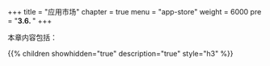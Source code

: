 +++
title = "应用市场"
chapter = true
menu = "app-store"
weight = 6000
pre = "<b>3.6. </b>"
+++

本章内容包括：

{{% children showhidden="true" description="true" style="h3"  %}}

